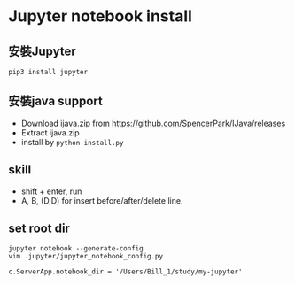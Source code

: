 # Jupyter notebook install

## 安裝Jupyter
`pip3 install jupyter`

## 安裝java support

- Download ijava.zip from  https://github.com/SpencerPark/IJava/releases
- Extract  ijava.zip
- install by `python install.py`

## skill
-  shift + enter, run
-  A, B, (D,D) for insert before/after/delete line.


## set root dir
```
jupyter notebook --generate-config
vim .jupyter/jupyter_notebook_config.py

c.ServerApp.notebook_dir = '/Users/Bill_1/study/my-jupyter'
```